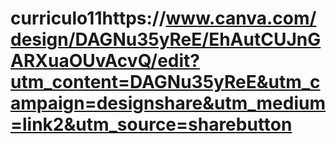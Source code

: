 # curriculo11https://www.canva.com/design/DAGNu35yReE/EhAutCUJnGARXuaOUvAcvQ/edit?utm_content=DAGNu35yReE&utm_campaign=designshare&utm_medium=link2&utm_source=sharebutton
